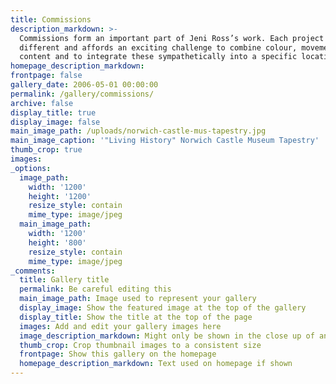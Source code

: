 ```yaml
---
title: Commissions
description_markdown: >-
  Commissions form an important part of Jeni Ross’s work. Each project is
  different and affords an exciting challenge to combine colour, movement and
  content and to integrate these sympathetically into a specific location.
homepage_description_markdown:
frontpage: false
gallery_date: 2006-05-01 00:00:00
permalink: /gallery/commissions/
archive: false
display_title: true
display_image: false
main_image_path: /uploads/norwich-castle-mus-tapestry.jpg
main_image_caption: '"Living History" Norwich Castle Museum Tapestry'
thumb_crop: true
images:
_options:
  image_path:
    width: '1200'
    height: '1200'
    resize_style: contain
    mime_type: image/jpeg
  main_image_path:
    width: '1200'
    height: '800'
    resize_style: contain
    mime_type: image/jpeg
_comments:
  title: Gallery title
  permalink: Be careful editing this
  main_image_path: Image used to represent your gallery
  display_image: Show the featured image at the top of the gallery
  display_title: Show the title at the top of the page
  images: Add and edit your gallery images here
  image_description_markdown: Might only be shown in the close up of an image
  thumb_crop: Crop thumbnail images to a consistent size
  frontpage: Show this gallery on the homepage
  homepage_description_markdown: Text used on homepage if shown
---
```


